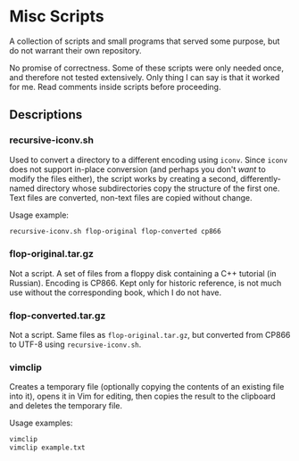 # Misc Scripts

A collection of scripts and small programs that served some purpose, but do not warrant their own repository.

No promise of correctness. Some of these scripts were only needed once, and therefore not tested extensively. Only thing I can say is that it worked for me. Read comments inside scripts before proceeding.

## Descriptions

### recursive-iconv.sh

Used to convert a directory to a different encoding using `iconv`. Since `iconv` does not support in-place conversion (and perhaps you don't *want* to modify the files either), the script works by creating a second, differently-named directory whose subdirectories copy the structure of the first one. Text files are converted, non-text files are copied without change.

Usage example:
```bash
recursive-iconv.sh flop-original flop-converted cp866
```

### flop-original.tar.gz

Not a script. A set of files from a floppy disk containing a C++ tutorial (in Russian). Encoding is CP866. Kept only for historic reference, is not much use without the corresponding book, which I do not have.

### flop-converted.tar.gz

Not a script. Same files as `flop-original.tar.gz`, but converted from CP866 to UTF-8 using `recursive-iconv.sh`. 

### vimclip

Creates a temporary file (optionally copying the contents of an existing file into it), opens it in Vim for editing, then copies the result to the clipboard and deletes the temporary file.

Usage examples:
```sh
vimclip
vimclip example.txt
```
